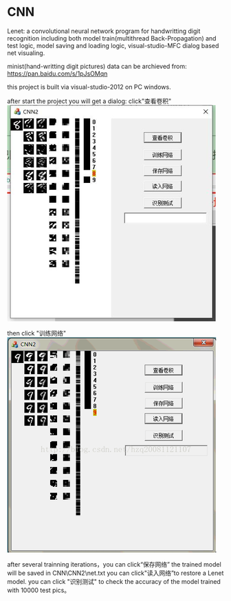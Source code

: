 # CNN

Lenet: a convolutional neural network program for handwritting digit recognition
including both model train(multithread Back-Propagation) and test logic, model saving and loading logic, visual-studio-MFC dialog  based net visualing.

minist(hand-writting digit pictures) data can be archieved from: https://pan.baidu.com/s/1pJsOMqn

this project is built via visual-studio-2012 on PC windows.

after start the project you will get a dialog:
click"查看卷积"
![DialogInterface](https://github.com/xiaoqiang-ok/CNN/blob/master/dialog.jpg)

then click "训练网络"
![DialogInterface](https://github.com/xiaoqiang-ok/CNN/blob/master/how-does-it-looks-like.gif)

after several trainning iterations，you can click“保存网络”
the trained model will be saved in CNN\CNN2\net.txt
you can click"读入网络”to restore a Lenet model.
you can click "识别测试" to check the accuracy of the model trained with 10000 test pics。


